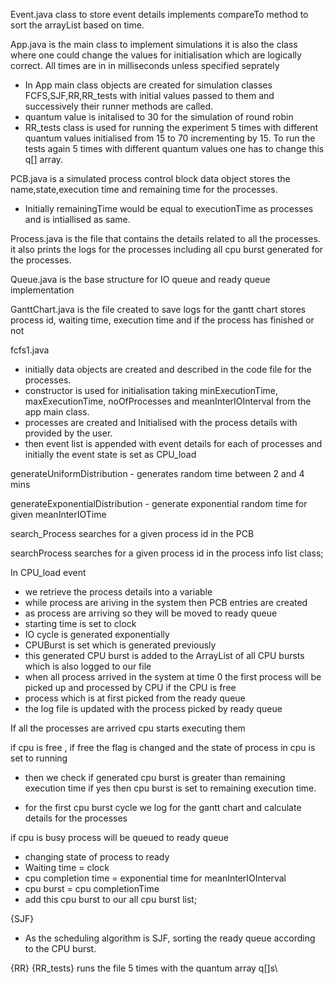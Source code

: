 Event.java class to store event details implements compareTo method to sort the arrayList based on time.

App.java is the main class to implement simulations it is also the class where one could change the values for initialisation which are logically correct. All times are in in milliseconds unless specified seprately

- In App main class objects are created for simulation classes FCFS,SJF,RR,RR_tests with initial values passed to them and successively their runner methods are called. 
- quantum value is initalised to 30 for the simulation of round robin 
- RR_tests class is used for running the experiment 5 times with different quantum values initialised from 15 to 70 incrementing by 15. To run the tests again 5 times with different quantum values one has to change this q[] array.

PCB.java is a simulated process control block data object stores the name,state,execution time and remaining time for the processes.

- Initially remainingTime would be equal to executionTime as processes and is intiallised as same.

Process.java is the file that contains the details related to all the processes. it also prints the logs for the processes including all cpu burst generated for the processes.

Queue.java is the base structure for IO queue and ready queue implementation

GanttChart.java is the file created to save logs for the gantt chart stores process id, waiting time, execution time and if the process has finished or not


fcfs1.java
- initially data objects are created and described in the code file for the processes.
- constructor is used for initialisation taking minExecutionTime, maxExecutionTime, noOfProcesses and meanInterIOInterval from the app main class.
- processes are created and Initialised with the process details with provided by the user.
- then event list is appended with event details for each of processes and initially the event state is set as CPU_load

generateUniformDistribution - generates random time between 2 and 4 mins

generateExponentialDistribution - generate exponential random time for given meanInterIOTime 

search_Process searches for a given process id in the PCB

searchProcess searches for a given process id in the process info list class;

In CPU_load event 
- we retrieve the process details into a variable
- while process are ariving in the system then PCB entries are created 
- as process are arriving so they will be moved to ready queue
- starting time is set to clock 
- IO cycle is generated exponentially
- CPUBurst is set which is generated previously
- this generated CPU burst is added to the ArrayList of all CPU bursts which is also logged to our file
- when all process arrived in the system at time 0 the first process will be picked up and processed by CPU if the CPU is free
- process which is at first picked from the ready queue
- the log file is updated with the process picked by ready queue 

If all the processes are arrived cpu starts executing them

if cpu is free , if free the flag is changed and the state of process in cpu is set to running

- then we check if generated cpu burst is greater than remaining execution time if yes then cpu burst is set to remaining execution time.

- for the first cpu burst cycle we log for the gantt chart and calculate details for the processes

if cpu is busy process will be queued to ready queue
- changing state of process to ready
-  Waiting time = clock
- cpu completion time = exponential time for meanInterIOInterval
- cpu burst = cpu completionTime
- add this cpu burst to our all cpu burst list;

{SJF}
- As the scheduling algorithm is SJF, sorting the ready queue according to the CPU burst.

{RR}
{RR_tests} runs the file 5 times with the quantum array q[]s\